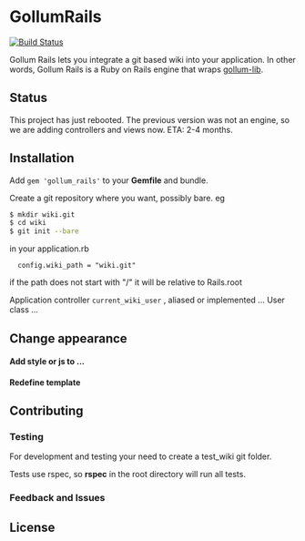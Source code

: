 # GollumRails
[![Build Status](https://travis-ci.org/gollum/gollum_rails.svg)](https://travis-ci.org/gollum/gollum_rails)

Gollum Rails lets you integrate a git based wiki into your application. In other words, Gollum Rails is 
a Ruby on Rails engine that wraps [gollum-lib](https://github.com/gollum/gollum-lib).

## Status

This project has just rebooted. The previous version was not an engine, so we are adding controllers and views now.
ETA: 2-4 months.

## Installation

Add `gem 'gollum_rails'` to your **Gemfile** and bundle.

Create a git repository where you want, possibly bare. eg 

```bash
$ mkdir wiki.git
$ cd wiki
$ git init --bare
```

in your application.rb 

```
  config.wiki_path = "wiki.git"
```
if the path does not start with "/" it will be relative to Rails.root

Application controller `current_wiki_user` , aliased or implemented ...
User class ...

## Change appearance

#### Add style or js to ... 

#### Redefine template


## Contributing

### Testing

For development and testing your need to create a test_wiki git folder. 

Tests use rspec, so **rspec** in the root directory will run all tests. 

### Feedback and Issues

## License

